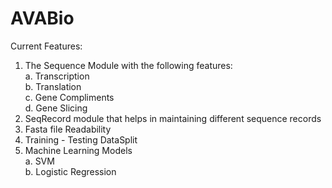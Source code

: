# AVABio

Current Features: <br>
1. The Sequence Module with the following features:<br>
  a. Transcription<br>
  b. Translation<br>
  c. Gene Compliments<br>
  d. Gene Slicing<br>
2. SeqRecord module that helps in maintaining different sequence records<br>
3. Fasta file Readability<br>
4. Training - Testing DataSplit<br>
5. Machine Learning Models<br>
  a. SVM<br>
  b. Logistic Regression<br>
